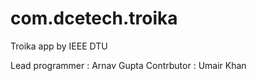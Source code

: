 com.dcetech.troika
==================

Troika app by IEEE DTU


Lead programmer : Arnav Gupta
Contrbutor : Umair Khan
